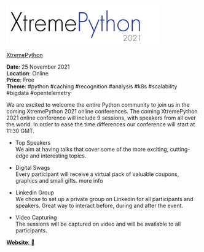![XtremePython logo](./XtremePython.png?raw=true, "XtremePython logo")

[XtremePython](https://xtremepython.dev/2021/)


**Date**: 25 November 2021 \
**Location**: Online \
**Price**: Free \
**Theme**: #python #caching #recognition #analysis #k8s #scalability #bigdata #opentelemetry

We are excited to welcome the entire Python community to join us in the coming XtremePython 2021 online conferences. 
The coming XtremePython 2021 online conference will include 9 sessions, with speakers from all over the world. In order to ease the time differences our conference will start at 11:30 GMT. 

- Top Speakers \
We aim at having talks that cover some of the more exciting, cutting-edge and interesting topics. 

- Digital Swags \
Every participant will receive a virtual pack of valuable coupons, graphics and small gifts. more info

- Linkedin Group \
We chose to set up a private group on Linkedin for all participants and speakers. Great way to interact before, during and after the event. 

- Video Capturing \
The sessions will be captured on video and will be available to all participants.


[**Website**: :link:](https://xtremepython.dev/2021/)

